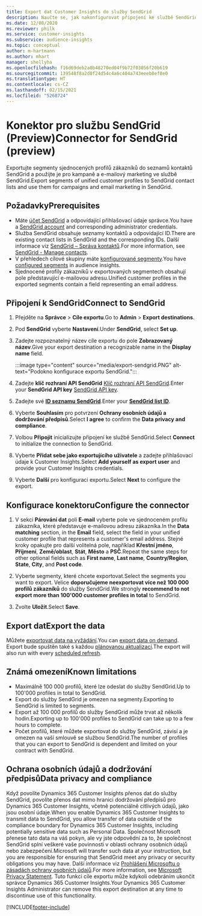 ```yaml
---
title: Export dat Customer Insights do služby SendGrid
description: Naučte se, jak nakonfigurovat připojení ke službě SendGrid.
ms.date: 12/08/2020
ms.reviewer: philk
ms.service: customer-insights
ms.subservice: audience-insights
ms.topic: conceptual
author: m-hartmann
ms.author: mhart
manager: shellyha
ms.openlocfilehash: f16d69deb2a0b48270ed04f9b72f03056f20b619
ms.sourcegitcommit: 139548f8a2d0f24d54c4a6c404a743eeeb8ef8e0
ms.translationtype: HT
ms.contentlocale: cs-CZ
ms.lasthandoff: 02/15/2021
ms.locfileid: "5268724"
---
```

# <a name="connector-for-sendgrid-preview"></a><span data-ttu-id="d3a6b-103">Konektor pro službu SendGrid (Preview)</span><span class="sxs-lookup"><span data-stu-id="d3a6b-103">Connector for SendGrid (preview)</span></span>

<span data-ttu-id="d3a6b-104">Exportujte segmenty sjednocených profilů zákazníků do seznamů kontaktů SendGrid a použijte je pro kampaně a e-mailový marketing ve službě SendGrid.</span><span class="sxs-lookup"><span data-stu-id="d3a6b-104">Export segments of unified customer profiles to SendGrid contact lists and use them for campaigns and email marketing in SendGrid.</span></span> 

## <a name="prerequisites"></a><span data-ttu-id="d3a6b-105">Požadavky</span><span class="sxs-lookup"><span data-stu-id="d3a6b-105">Prerequisites</span></span>

-   <span data-ttu-id="d3a6b-106">Máte [účet SendGrid](https://sendgrid.com/) a odpovídající přihlašovací údaje správce.</span><span class="sxs-lookup"><span data-stu-id="d3a6b-106">You have a [SendGrid account](https://sendgrid.com/) and corresponding administrator credentials.</span></span>
-   <span data-ttu-id="d3a6b-107">Služba SendGrid obsahuje seznamy kontaktů a odpovídající ID.</span><span class="sxs-lookup"><span data-stu-id="d3a6b-107">There are existing contact lists in SendGrid and the corresponding IDs.</span></span> <span data-ttu-id="d3a6b-108">Další informace viz [SendGrid – Správa kontaktů](https://sendgrid.com/docs/ui/managing-contacts/create-and-manage-contacts/#manage-contacts).</span><span class="sxs-lookup"><span data-stu-id="d3a6b-108">For more information, see [SendGrid - Manage contacts](https://sendgrid.com/docs/ui/managing-contacts/create-and-manage-contacts/#manage-contacts).</span></span>
-   <span data-ttu-id="d3a6b-109">V přehledech cílové skupiny máte [konfigurované segmenty](segments.md).</span><span class="sxs-lookup"><span data-stu-id="d3a6b-109">You have [configured segments](segments.md) in audience insights.</span></span>
-   <span data-ttu-id="d3a6b-110">Sjednocené profily zákazníků v exportovaných segmentech obsahují pole představující e-mailovou adresu.</span><span class="sxs-lookup"><span data-stu-id="d3a6b-110">Unified customer profiles in the exported segments contain a field representing an email address.</span></span>

## <a name="connect-to-sendgrid"></a><span data-ttu-id="d3a6b-111">Připojení k SendGrid</span><span class="sxs-lookup"><span data-stu-id="d3a6b-111">Connect to SendGrid</span></span>

1. <span data-ttu-id="d3a6b-112">Přejděte na **Správce** > **Cíle exportu**.</span><span class="sxs-lookup"><span data-stu-id="d3a6b-112">Go to **Admin** > **Export destinations**.</span></span>

1. <span data-ttu-id="d3a6b-113">Pod **SendGrid** vyberte **Nastavení**.</span><span class="sxs-lookup"><span data-stu-id="d3a6b-113">Under **SendGrid**, select **Set up**.</span></span>

1. <span data-ttu-id="d3a6b-114">Zadejte rozpoznatelný název cíle exportu do pole **Zobrazovaný název**.</span><span class="sxs-lookup"><span data-stu-id="d3a6b-114">Give your export destination a recognizable name in the **Display name** field.</span></span>

   :::image type="content" source="media/export-sendgrid.PNG" alt-text="Podokno konfigurace exportu SendGrid.":::

1. <span data-ttu-id="d3a6b-116">Zadejte **klíč rozhraní API SendGrid** [Klíč rozhraní API SendGrid](https://sendgrid.com/docs/ui/account-and-settings/api-keys/).</span><span class="sxs-lookup"><span data-stu-id="d3a6b-116">Enter your **SendGrid API key** [SendGrid API key](https://sendgrid.com/docs/ui/account-and-settings/api-keys/).</span></span>

1. <span data-ttu-id="d3a6b-117">Zadejte své **[ID seznamu SendGrid](https://sendgrid.com/docs/ui/managing-contacts/create-and-manage-contacts/#manage-contacts)**.</span><span class="sxs-lookup"><span data-stu-id="d3a6b-117">Enter your **[SendGrid list ID](https://sendgrid.com/docs/ui/managing-contacts/create-and-manage-contacts/#manage-contacts)**.</span></span>

1. <span data-ttu-id="d3a6b-118">Vyberte **Souhlasím** pro potvrzení **Ochrany osobních údajů a dodržování předpisů**.</span><span class="sxs-lookup"><span data-stu-id="d3a6b-118">Select **I agree** to confirm the **Data privacy and compliance**.</span></span>

1. <span data-ttu-id="d3a6b-119">Volbou **Připojit** inicializujte připojení ke službě SendGrid.</span><span class="sxs-lookup"><span data-stu-id="d3a6b-119">Select **Connect** to initialize the connection to SendGrid.</span></span>

1. <span data-ttu-id="d3a6b-120">Vyberte **Přidat sebe jako exportujícího uživatele** a zadejte přihlašovací údaje k Customer Insights.</span><span class="sxs-lookup"><span data-stu-id="d3a6b-120">Select **Add yourself as export user** and provide your Customer Insights credentials.</span></span>

1. <span data-ttu-id="d3a6b-121">Vyberte **Další** pro konfiguraci exportu.</span><span class="sxs-lookup"><span data-stu-id="d3a6b-121">Select **Next** to configure the export.</span></span>

## <a name="configure-the-connector"></a><span data-ttu-id="d3a6b-122">Konfigurace konektoru</span><span class="sxs-lookup"><span data-stu-id="d3a6b-122">Configure the connector</span></span>

1. <span data-ttu-id="d3a6b-123">V sekci **Párování dat** poli **E-mail** vyberte pole ve sjednoceném profilu zákazníka, které představuje e-mailovou adresu zákazníka.</span><span class="sxs-lookup"><span data-stu-id="d3a6b-123">In the **Data matching** section, in the **Email** field, select the field in your unified customer profile that represents a customer's email address.</span></span> <span data-ttu-id="d3a6b-124">Stejné kroky opakujte pro další volitelná pole, například **Křestní jméno**, **Příjmení**, **Země/oblast**, **Stát**, **Město** a **PSČ**.</span><span class="sxs-lookup"><span data-stu-id="d3a6b-124">Repeat the same steps for other optional fields such as **First name**, **Last name**, **Country/Region**, **State**, **City**, and **Post code**.</span></span>

1. <span data-ttu-id="d3a6b-125">Vyberte segmenty, které chcete exportovat.</span><span class="sxs-lookup"><span data-stu-id="d3a6b-125">Select the segments you want to export.</span></span> <span data-ttu-id="d3a6b-126">Velice **doporučujeme neexportovat více než 100 000 profilů zákazníků** do služby SendGrid.</span><span class="sxs-lookup"><span data-stu-id="d3a6b-126">We strongly **recommend to not export more than 100'000 customer profiles in total** to SendGrid.</span></span> 

1. <span data-ttu-id="d3a6b-127">Zvolte **Uložit**.</span><span class="sxs-lookup"><span data-stu-id="d3a6b-127">Select **Save**.</span></span>

## <a name="export-the-data"></a><span data-ttu-id="d3a6b-128">Export dat</span><span class="sxs-lookup"><span data-stu-id="d3a6b-128">Export the data</span></span>

<span data-ttu-id="d3a6b-129">Můžete [exportovat data na vyžádání](export-destinations.md).</span><span class="sxs-lookup"><span data-stu-id="d3a6b-129">You can [export data on demand](export-destinations.md).</span></span> <span data-ttu-id="d3a6b-130">Export bude spuštěn také s každou [plánovanou aktualizací](system.md#schedule-tab).</span><span class="sxs-lookup"><span data-stu-id="d3a6b-130">The export will also run with every [scheduled refresh](system.md#schedule-tab).</span></span>

## <a name="known-limitations"></a><span data-ttu-id="d3a6b-131">Známá omezení</span><span class="sxs-lookup"><span data-stu-id="d3a6b-131">Known limitations</span></span>

- <span data-ttu-id="d3a6b-132">Maximálně 100 000 profilů, které lze odeslat do služby SendGrid.</span><span class="sxs-lookup"><span data-stu-id="d3a6b-132">Up to 100'000 profiles in total to SendGrid.</span></span>
- <span data-ttu-id="d3a6b-133">Export do služby SendGrid je omezen na segmenty.</span><span class="sxs-lookup"><span data-stu-id="d3a6b-133">Exporting to SendGrid is limited to segments.</span></span>
- <span data-ttu-id="d3a6b-134">Export až 100 000 profilů do služby SendGrid může trvat až několik hodin.</span><span class="sxs-lookup"><span data-stu-id="d3a6b-134">Exporting up to 100'000 profiles to SendGrid can take up to a few hours to complete.</span></span> 
- <span data-ttu-id="d3a6b-135">Počet profilů, které můžete exportovat do služby SendGrid, závisí a je omezen na vaší smlouvě se službou SendGrid.</span><span class="sxs-lookup"><span data-stu-id="d3a6b-135">The number of profiles that you can export to SendGrid is dependent and limited on your contract with SendGrid.</span></span>

## <a name="data-privacy-and-compliance"></a><span data-ttu-id="d3a6b-136">Ochrana osobních údajů a dodržování předpisů</span><span class="sxs-lookup"><span data-stu-id="d3a6b-136">Data privacy and compliance</span></span>

<span data-ttu-id="d3a6b-137">Když povolíte Dynamics 365 Customer Insights přenos dat do služby SendGrid, povolíte přenos dat mimo hranici dodržování předpisů pro Dynamics 365 Customer Insights, včetně potenciálně citlivých údajů, jako jsou osobní údaje.</span><span class="sxs-lookup"><span data-stu-id="d3a6b-137">When you enable Dynamics 365 Customer Insights to transmit data to SendGrid, you allow transfer of data outside of the compliance boundary for Dynamics 365 Customer Insights, including potentially sensitive data such as Personal Data.</span></span> <span data-ttu-id="d3a6b-138">Společnost Microsoft přenese tato data na váš pokyn, ale vy jste odpovědní za to, že společnost SendGrid splní veškeré vaše povinnosti v oblasti ochrany osobních údajů nebo zabezpečení.</span><span class="sxs-lookup"><span data-stu-id="d3a6b-138">Microsoft will transfer such data at your instruction, but you are responsible for ensuring that SendGrid meet any privacy or security obligations you may have.</span></span> <span data-ttu-id="d3a6b-139">Další informace viz [Prohlášení Microsoftu o zásadách ochrany osobních údajů](https://go.microsoft.com/fwlink/?linkid=396732).</span><span class="sxs-lookup"><span data-stu-id="d3a6b-139">For more information, see [Microsoft Privacy Statement](https://go.microsoft.com/fwlink/?linkid=396732).</span></span>
<span data-ttu-id="d3a6b-140">Tuto funkci cíle exportu může kdykoli odebráním ukončit správce Dynamics 365 Customer Insights.</span><span class="sxs-lookup"><span data-stu-id="d3a6b-140">Your Dynamics 365 Customer Insights Administrator can remove this export destination at any time to discontinue use of this functionality.</span></span>


[!INCLUDE[footer-include](../includes/footer-banner.md)]